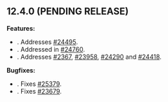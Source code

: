 ## 12.4.0 (PENDING RELEASE)

**Features:**
 - <Insert change details>. Addresses [#24495](https://github.com/cypress-io/cypress/issues/24495).
 - <Insert change details>. Addressed in [#24760](https://github.com/cypress-io/cypress/pull/24760).
 - <Insert change details>. Addresses [#2367](https://github.com/cypress-io/cypress/issues/2367), [#23958](https://github.com/cypress-io/cypress/issues/23958), [#24290](https://github.com/cypress-io/cypress/issues/24290) and [#24418](https://github.com/cypress-io/cypress/issues/24418).

**Bugfixes:**
 - <Insert change details>. Fixes [#25379](https://github.com/cypress-io/cypress/issues/25379).
 - <Insert change details>. Fixes [#23679](https://github.com/cypress-io/cypress/issues/23679).
